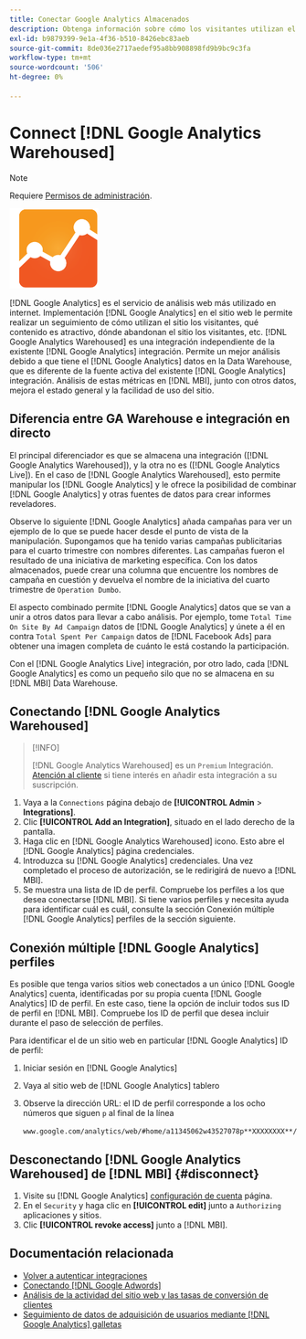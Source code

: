 ```yaml
---
title: Conectar Google Analytics Almacenados
description: Obtenga información sobre cómo los visitantes utilizan el sitio, qué contenido es atractivo, dónde salen y mucho más.
exl-id: b9879399-9e1a-4f36-b510-8426ebc83aeb
source-git-commit: 8de036e2717aedef95a8bb908898fd9b9bc9c3fa
workflow-type: tm+mt
source-wordcount: '506'
ht-degree: 0%

---
```


# Connect [!DNL Google Analytics Warehoused]

>[!NOTE]
>
>Requiere [Permisos de administración](../../../administrator/user-management/user-management.md).

![](../../../assets/google-analytics-logo.png)

[!DNL Google Analytics] es el servicio de análisis web más utilizado en internet. Implementación [!DNL Google Analytics] en el sitio web le permite realizar un seguimiento de cómo utilizan el sitio los visitantes, qué contenido es atractivo, dónde abandonan el sitio los visitantes, etc. [!DNL Google Analytics Warehoused] es una integración independiente de la existente [!DNL Google Analytics] integración. Permite un mejor análisis debido a que tiene el [!DNL Google Analytics] datos en la Data Warehouse, que es diferente de la fuente activa del existente [!DNL Google Analytics] integración. Análisis de estas métricas en [!DNL MBI], junto con otros datos, mejora el estado general y la facilidad de uso del sitio.

## Diferencia entre GA Warehouse e integración en directo

El principal diferenciador es que se almacena una integración ([!DNL Google Analytics Warehoused]), y la otra no es ([!DNL Google Analytics Live]). En el caso de [!DNL Google Analytics Warehoused], esto permite manipular los [!DNL Google Analytics] y le ofrece la posibilidad de combinar [!DNL Google Analytics] y otras fuentes de datos para crear informes reveladores.

Observe lo siguiente [!DNL Google Analytics] añada campañas para ver un ejemplo de lo que se puede hacer desde el punto de vista de la manipulación. Supongamos que ha tenido varias campañas publicitarias para el cuarto trimestre con nombres diferentes. Las campañas fueron el resultado de una iniciativa de marketing específica. Con los datos almacenados, puede crear una columna que encuentre los nombres de campaña en cuestión y devuelva el nombre de la iniciativa del cuarto trimestre de `Operation Dumbo`.

El aspecto combinado permite [!DNL Google Analytics] datos que se van a unir a otros datos para llevar a cabo análisis. Por ejemplo, tome `Total Time On Site By Ad Campaign` datos de [!DNL Google Analytics] y únete a él en contra `Total Spent Per Campaign` datos de [!DNL Facebook Ads] para obtener una imagen completa de cuánto le está costando la participación.

Con el [!DNL Google Analytics Live] integración, por otro lado, cada [!DNL Google Analytics] es como un pequeño silo que no se almacena en su [!DNL MBI] Data Warehouse.

## Conectando [!DNL Google Analytics Warehoused]

>[!INFO]
>
>[!DNL Google Analytics Warehoused] es un `Premium` Integración. [Atención al cliente](https://experienceleague.adobe.com/docs/commerce-knowledge-base/kb/troubleshooting/miscellaneous/mbi-service-policies.html?lang=en) si tiene interés en añadir esta integración a su suscripción.

1. Vaya a la `Connections` página debajo de **[!UICONTROL Admin** > **Integrations]**.
1. Clic **[!UICONTROL Add an Integration]**, situado en el lado derecho de la pantalla.
1. Haga clic en [!DNL Google Analytics Warehoused] icono. Esto abre el [!DNL Google Analytics] página credenciales.
1. Introduzca su [!DNL Google Analytics] credenciales. Una vez completado el proceso de autorización, se le redirigirá de nuevo a [!DNL MBI].
1. Se muestra una lista de ID de perfil. Compruebe los perfiles a los que desea conectarse [!DNL MBI]. Si tiene varios perfiles y necesita ayuda para identificar cuál es cuál, consulte la sección Conexión múltiple [!DNL Google Analytics] perfiles de la sección siguiente.

## Conexión múltiple [!DNL Google Analytics] perfiles

Es posible que tenga varios sitios web conectados a un único [!DNL Google Analytics] cuenta, identificadas por su propia cuenta [!DNL Google Analytics] ID de perfil. En este caso, tiene la opción de incluir todos sus ID de perfil en [!DNL MBI]. Compruebe los ID de perfil que desea incluir durante el paso de selección de perfiles.

Para identificar el de un sitio web en particular [!DNL Google Analytics] ID de perfil:

1. Iniciar sesión en [!DNL Google Analytics]
1. Vaya al sitio web de [!DNL Google Analytics] tablero
1. Observe la dirección URL: el ID de perfil corresponde a los ocho números que siguen `p` al final de la línea

   `www.google.com/analytics/web/#home/a11345062w43527078p**XXXXXXXX**/`

## Desconectando [!DNL Google Analytics Warehoused] de [!DNL MBI] {#disconnect}

1. Visite su [!DNL Google Analytics] [configuración de cuenta](https://myaccount.google.com/intro) página.
1. En el `Security` y haga clic en **[!UICONTROL edit]** junto a `Authorizing` aplicaciones y sitios.
1. Clic **[!UICONTROL revoke access]** junto a [!DNL MBI].

## Documentación relacionada

* [Volver a autenticar integraciones](https://experienceleague.adobe.com/docs/commerce-knowledge-base/kb/how-to/mbi-reauthenticating-integrations.html?lang=en)
* [Conectando [!DNL Google Adwords]](../integrations/google-adwords.md)
* [Análisis de la actividad del sitio web y las tasas de conversión de clientes](../../analysis/web-act-cust-conversion.md)
* [Seguimiento de datos de adquisición de usuarios mediante [!DNL Google Analytics] galletas](../../analysis/google-track-user-acq.md)
